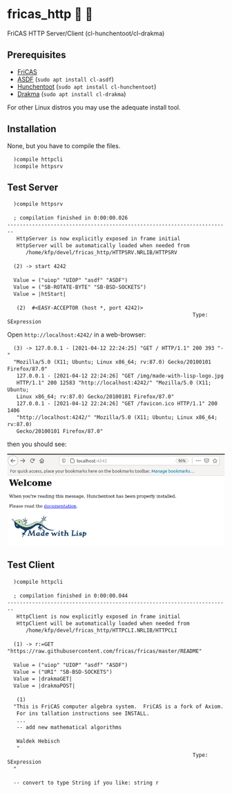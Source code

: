 # fricas_http :construction: :rocket:
FriCAS HTTP Server/Client (cl-hunchentoot/cl-drakma)

## Prerequisites

 * [FriCAS](http://fricas.sourceforge.net/)
 * [ASDF](http://common-lisp.net/project/asdf/) (`sudo apt install cl-asdf`)
 * [Hunchentoot](http://weitz.de/hunchentoot/) (`sudo apt install cl-hunchentoot`)
 * [Drakma](https://edicl.github.io/drakma/) (`sudo apt install cl-drakma`)
 
For other Linux distros you may use the adequate install tool.

## Installation
None, but you have to compile the files. 

``` 
  )compile httpcli
  )compile httpsrv
```

## Test Server

```
  )compile httpsrv

  ; compilation finished in 0:00:00.026
------------------------------------------------------------------------
   HttpServer is now explicitly exposed in frame initial 
   HttpServer will be automatically loaded when needed from 
      /home/kfp/devel/fricas_http/HTTPSRV.NRLIB/HTTPSRV

  (2) -> start 4242

  Value = ("uiop" "UIOP" "asdf" "ASDF")
  Value = ("SB-ROTATE-BYTE" "SB-BSD-SOCKETS")
  Value = |htStart|

   (2)  #<EASY-ACCEPTOR (host *, port 4242)>
                                                            Type: SExpression

```

Open ``http://localhost:4242/`` in a web-browser:

```
  (3) -> 127.0.0.1 - [2021-04-12 22:24:25] "GET / HTTP/1.1" 200 393 "-" 
  "Mozilla/5.0 (X11; Ubuntu; Linux x86_64; rv:87.0) Gecko/20100101 Firefox/87.0"
   127.0.0.1 - [2021-04-12 22:24:26] "GET /img/made-with-lisp-logo.jpg 
   HTTP/1.1" 200 12583 "http://localhost:4242/" "Mozilla/5.0 (X11; Ubuntu; 
   Linux x86_64; rv:87.0) Gecko/20100101 Firefox/87.0"
   127.0.0.1 - [2021-04-12 22:24:26] "GET /favicon.ico HTTP/1.1" 200 1406 
   "http://localhost:4242/" "Mozilla/5.0 (X11; Ubuntu; Linux x86_64; rv:87.0) 
   Gecko/20100101 Firefox/87.0"
```
  
  
then you should see:

![Hunchentoot](docs/ht.png)


## Test Client

```
  )compile httpcli
  
  ; compilation finished in 0:00:00.044
------------------------------------------------------------------------
   HttpClient is now explicitly exposed in frame initial 
   HttpClient will be automatically loaded when needed from 
      /home/kfp/devel/fricas_http/HTTPCLI.NRLIB/HTTPCLI

  (1) -> r:=GET "https://raw.githubusercontent.com/fricas/fricas/master/README"

  Value = ("uiop" "UIOP" "asdf" "ASDF")
  Value = ("URI" "SB-BSD-SOCKETS")
  Value = |drakmaGET|
  Value = |drakmaPOST|

   (1)
  "This is FriCAS computer algebra system.  FriCAS is a fork of Axiom.
   For ins tallation instructions see INSTALL. 
   ...
   -- add new mathematical algorithms

   Waldek Hebisch
   "
                                                            Type: SExpression
  "
  
  -- convert to type String if you like: string r 
  
```





 

